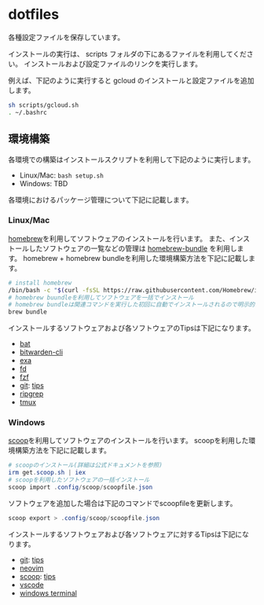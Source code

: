 # dotfiles

各種設定ファイルを保存しています。

インストールの実行は、 scripts フォルダの下にあるファイルを利用してください。
インストールおよび設定ファイルのリンクを実行します。

例えば、下記のように実行すると gcloud のインストールと設定ファイルを追加します。

```sh
sh scripts/gcloud.sh
. ~/.bashrc
```

## 環境構築

各環境での構築はインストールスクリプトを利用して下記のように実行します。

- Linux/Mac: `bash setup.sh`
- Windows: TBD

各環境におけるパッケージ管理について下記に記載します。

### Linux/Mac

[homebrew](https://brew.sh/)を利用してソフトウェアのインストールを行います。
また、インストールしたソフトウェアの一覧などの管理は [homebrew-bundle](https://github.com/Homebrew/homebrew-bundle) を利用します。
homebrew + homebrew bundleを利用した環境構築方法を下記に記載します。

```sh
# install homebrew
/bin/bash -c "$(curl -fsSL https://raw.githubusercontent.com/Homebrew/install/HEAD/install.sh)"
# homebrew buundleを利用してソフトウェアを一括でインストール
# homebrew bundleは関連コマンドを実行した初回に自動でインストールされるので明示的に実施しない
brew bundle
```

インストールするソフトウェアおよび各ソフトウェアのTipsは下記になります。

- [bat](https://github.com/sharkdp/bat)
- [bitwarden-cli](https://github.com/bitwarden/clients)
- [exa](https://github.com/ogham/exa)
- [fd](https://github.com/sharkdp/fd)
- [fzf](https://github.com/junegunn/fzf)
- [git](https://github.com/git/git): [tips](https://iimuz.github.io/scrapbook/zettelkasten/scrapbook-20221127091453/)
- [ripgrep](https://github.com/BurntSushi/ripgrep)
- [tmux](https://github.com/tmux/tmux)

### Windows

[scoop](https://scoop.sh/)を利用してソフトウェアのインストールを行います。
scoopを利用した環境構築方法を下記に記載します。

```ps1
# scoopのインストール(詳細は公式ドキュメントを参照)
irm get.scoop.sh | iex
# scoopを利用したソフトウェアの一括インストール
scoop import .config/scoop/scoopfile.json
```

ソフトウェアを追加した場合は下記のコマンドでscoopfileを更新します。

```ps1
scoop export > .config/scoop/scoopfile.json
```

インストールするソフトウェアおよび各ソフトウェアに対するTipsは下記になります。

- [git](https://github.com/git/git): [tips](https://iimuz.github.io/scrapbook/zettelkasten/scrapbook-20221127091453/)
- [neovim](https://github.com/neovim/neovim)
- [scoop](https://scoop.sh/): [tips](https://iimuz.github.io/scrapbook/zettelkasten/scrapbook-20221217120338/)
- [vscode](https://github.com/microsoft/vscode)
- [windows terminal](https://github.com/microsoft/terminal)
